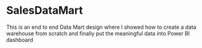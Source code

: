 # SalesDataMart
This is an end to end  Data Mart design where I showed how to create a data warehouse from scratch and finally put the meaningful data into Power BI dashboard

